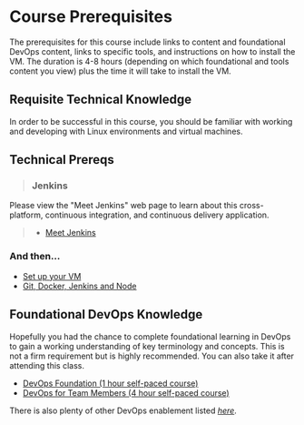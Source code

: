 # Course Prerequisites

The prerequisites for this course include links to content and foundational DevOps content, links to specific tools, and instructions on how to install the VM. The duration is 4-8 hours (depending on which foundational and tools content you view) plus the time it will take to install the VM.

## Requisite Technical Knowledge

In order to be successful in this course, you should be familiar with working and developing with Linux environments and virtual machines.

## Technical Prereqs

> ### Jenkins
Please view the "Meet Jenkins" web page to learn about this cross-platform, continuous integration, and continuous delivery application.
>
>* [Meet Jenkins](https://wiki.jenkins-ci.org/display/JENKINS/Meet+Jenkins)

### And then...
* [Set up your VM](/Prereqs/Setup_VM.pdf)
* [Git, Docker, Jenkins and Node](/Prereqs/Git_Docker_Jenkins_and_Node.pdf)

## Foundational DevOps Knowledge

Hopefully you had the chance to complete foundational learning in DevOps to gain a working understanding of key terminology and concepts. This is not a firm requirement but is highly recommended. You can also take it after attending this class.

* [DevOps Foundation (1 hour self-paced course)](http://gbslearn.atlanta.ibm.com/iSPO/devops_v1/index.html)
* [DevOps for Team Members (4 hour self-paced course)](https://w3-connections.ibm.com/wikis/home?lang=en-gb#!/wiki/DevOps%20Intermediate)

There is also plenty of other DevOps enablement listed _[here](https://w3-connections.ibm.com/wikis/home?lang=en-gb#!/wiki/Wdc1dfb06b577_405c_824e_ae1305c22e80/page/DevOps?section=Foundation)_.
